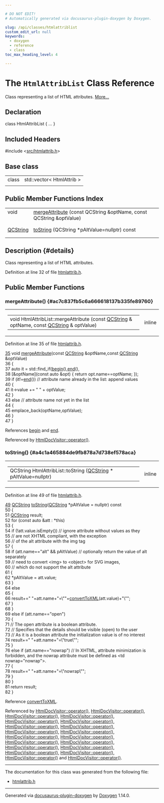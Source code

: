 ```yaml
---

# DO NOT EDIT!
# Automatically generated via docusaurus-plugin-doxygen by Doxygen.

slug: /api/classes/htmlattriblist
custom_edit_url: null
keywords:
  - doxygen
  - reference
  - class
toc_max_heading_level: 4

---
```


<div class="doxyPage">

# The `HtmlAttribList` Class Reference

<p>Class representing a list of HTML attributes. <a href="#details">More...</a></p>

## Declaration

<div class="doxyDeclaration">
class HtmlAttribList { ... }
</div>

## Included Headers

<div class="doxyIncludesList">#include &lt;<a href="/web-doxygen/docs/api/files/src/htmlattrib-h">src/htmlattrib.h</a>&gt;
</div>

## Base class

<table class="doxyMembersIndex">

<tr class="doxyMemberIndexItem">
<td class="doxyMemberIndexItemType" align="left" valign="top">class</td>
<td class="doxyMemberIndexItemName" align="left" valign="top">std::vector&lt; HtmlAttrib &gt;</td>
</tr>
<tr class="doxyMemberIndexSeparator">
<td class="doxyMemberIndexSeparator" colspan="2"></td>
</tr>

</table>

## Public Member Functions Index

<table class="doxyMembersIndex">

<tr class="doxyMemberIndexItem">
<td class="doxyMemberIndexItemType" align="left" valign="top">void</td>
<td class="doxyMemberIndexItemName" align="left" valign="top"><a href="#ac7c837fb5c6a666618137b335fe89760">mergeAttribute</a> (const QCString &amp;optName, const QCString &amp;optValue)</td>
</tr>
<tr class="doxyMemberIndexDescription">
<td class="doxyMemberIndexDescriptionLeft"></td>
<td class="doxyMemberIndexDescriptionRight">
</td>
</tr>
<tr class="doxyMemberIndexSeparator">
<td class="doxyMemberIndexSeparator" colspan="2"></td>
</tr>

<tr class="doxyMemberIndexItem">
<td class="doxyMemberIndexItemType" align="left" valign="top"><a href="/web-doxygen/docs/api/classes/qcstring">QCString</a></td>
<td class="doxyMemberIndexItemName" align="left" valign="top"><a href="#a4c1a465884de9fb878a7d738ef578aca">toString</a> (QCString *pAltValue=nullptr) const</td>
</tr>
<tr class="doxyMemberIndexDescription">
<td class="doxyMemberIndexDescriptionLeft"></td>
<td class="doxyMemberIndexDescriptionRight">
</td>
</tr>
<tr class="doxyMemberIndexSeparator">
<td class="doxyMemberIndexSeparator" colspan="2"></td>
</tr>

</table>

## Description {#details}

<p>Class representing a list of HTML attributes.</p>

<p>Definition at line 32 of file <a href="/web-doxygen/docs/api/files/src/htmlattrib-h">htmlattrib.h</a>.</p>

<div class="doxySectionDef">

## Public Member Functions

### mergeAttribute() {#ac7c837fb5c6a666618137b335fe89760}

<div class="doxyMemberItem">
<div class="doxyMemberProto">
<table class="doxyMemberLabels">
<tr class="doxyMemberLabels">
<td class="doxyMemberLabelsLeft">
<table class="doxyMemberName">
<tr>
<td class="doxyMemberName">void HtmlAttribList::mergeAttribute (const <a href="/web-doxygen/docs/api/classes/qcstring">QCString</a> &amp; optName, const <a href="/web-doxygen/docs/api/classes/qcstring">QCString</a> &amp; optValue)</td>
</tr>
</table>
</td>
<td class="doxyMemberLabelsRight">
<span class="doxyMemberLabels">
<span class="doxyMemberLabel inline">inline</span>
</span>
</td>
</tr>
</table>
</div>
<div class="doxyMemberDoc">


<p>Definition at line 35 of file <a href="/web-doxygen/docs/api/files/src/htmlattrib-h">htmlattrib.h</a>.</p>

<div class="doxyProgramListing">

<div class="doxyCodeLine"><span class="doxyLineNumber"><a href="#ac7c837fb5c6a666618137b335fe89760">35</a></span><span class="doxyLineContent"><span class="doxyHighlight">    </span><span class="doxyHighlightKeywordType">void</span><span class="doxyHighlight"> <a href="#ac7c837fb5c6a666618137b335fe89760">mergeAttribute</a>(</span><span class="doxyHighlightKeyword">const</span><span class="doxyHighlight"> <a href="/web-doxygen/docs/api/classes/qcstring">QCString</a> &amp;optName,</span><span class="doxyHighlightKeyword">const</span><span class="doxyHighlight"> <a href="/web-doxygen/docs/api/classes/qcstring">QCString</a> &amp;optValue)</span></span></div>
<div class="doxyCodeLine"><span class="doxyLineNumber">36</span><span class="doxyLineContent"><span class="doxyHighlight">    {</span></span></div>
<div class="doxyCodeLine"><span class="doxyLineNumber">37</span><span class="doxyLineContent"><span class="doxyHighlight">      </span><span class="doxyHighlightKeyword">auto</span><span class="doxyHighlight"> it = std::find_if(<a href="/web-doxygen/docs/api/files/src/dir-cpp/#ab6c94b68ae7d5509e621425954c7fc50">begin</a>(),<a href="/web-doxygen/docs/api/files/src/dir-cpp/#ad0550a128905c4e07b633d437992b002">end</a>(),</span></span></div>
<div class="doxyCodeLine"><span class="doxyLineNumber">38</span><span class="doxyLineContent"><span class="doxyHighlight">                           [&amp;optName](</span><span class="doxyHighlightKeyword">const</span><span class="doxyHighlight"> </span><span class="doxyHighlightKeyword">auto</span><span class="doxyHighlight"> &amp;opt) { </span><span class="doxyHighlightKeywordFlow">return</span><span class="doxyHighlight"> opt.name==optName; });</span></span></div>
<div class="doxyCodeLine"><span class="doxyLineNumber">39</span><span class="doxyLineContent"><span class="doxyHighlight">      </span><span class="doxyHighlightKeywordFlow">if</span><span class="doxyHighlight"> (it!=<a href="/web-doxygen/docs/api/files/src/dir-cpp/#ad0550a128905c4e07b633d437992b002">end</a>()) </span><span class="doxyHighlightComment">// attribute name already in the list: append values</span></span></div>
<div class="doxyCodeLine"><span class="doxyLineNumber">40</span><span class="doxyLineContent"><span class="doxyHighlight">      {</span></span></div>
<div class="doxyCodeLine"><span class="doxyLineNumber">41</span><span class="doxyLineContent"><span class="doxyHighlight">        it-&gt;value += </span><span class="doxyHighlightStringLiteral">" "</span><span class="doxyHighlight"> + optValue;</span></span></div>
<div class="doxyCodeLine"><span class="doxyLineNumber">42</span><span class="doxyLineContent"><span class="doxyHighlight">      }</span></span></div>
<div class="doxyCodeLine"><span class="doxyLineNumber">43</span><span class="doxyLineContent"><span class="doxyHighlight">      </span><span class="doxyHighlightKeywordFlow">else</span><span class="doxyHighlight"> </span><span class="doxyHighlightComment">// attribute name not yet in the list</span></span></div>
<div class="doxyCodeLine"><span class="doxyLineNumber">44</span><span class="doxyLineContent"><span class="doxyHighlight">      {</span></span></div>
<div class="doxyCodeLine"><span class="doxyLineNumber">45</span><span class="doxyLineContent"><span class="doxyHighlight">        emplace_back(optName,optValue);</span></span></div>
<div class="doxyCodeLine"><span class="doxyLineNumber">46</span><span class="doxyLineContent"><span class="doxyHighlight">      }</span></span></div>
<div class="doxyCodeLine"><span class="doxyLineNumber">47</span><span class="doxyLineContent"><span class="doxyHighlight">    }</span></span></div>

</div>


References <a href="/web-doxygen/docs/api/files/src/dir-cpp/#ab6c94b68ae7d5509e621425954c7fc50">begin</a> and <a href="/web-doxygen/docs/api/files/src/dir-cpp/#ad0550a128905c4e07b633d437992b002">end</a>.

Referenced by <a href="/web-doxygen/docs/api/classes/htmldocvisitor/#ac4fd6827ed35896d1c9e47d264d12a85">HtmlDocVisitor::operator()</a>.
</div>
</div>

### toString() {#a4c1a465884de9fb878a7d738ef578aca}

<div class="doxyMemberItem">
<div class="doxyMemberProto">
<table class="doxyMemberLabels">
<tr class="doxyMemberLabels">
<td class="doxyMemberLabelsLeft">
<table class="doxyMemberName">
<tr>
<td class="doxyMemberName">QCString HtmlAttribList::toString (<a href="/web-doxygen/docs/api/classes/qcstring">QCString</a> * pAltValue=nullptr)</td>
</tr>
</table>
</td>
<td class="doxyMemberLabelsRight">
<span class="doxyMemberLabels">
<span class="doxyMemberLabel inline">inline</span>
</span>
</td>
</tr>
</table>
</div>
<div class="doxyMemberDoc">


<p>Definition at line 49 of file <a href="/web-doxygen/docs/api/files/src/htmlattrib-h">htmlattrib.h</a>.</p>

<div class="doxyProgramListing">

<div class="doxyCodeLine"><span class="doxyLineNumber"><a href="#a4c1a465884de9fb878a7d738ef578aca">49</a></span><span class="doxyLineContent"><span class="doxyHighlight">    <a href="/web-doxygen/docs/api/classes/qcstring">QCString</a> <a href="#a4c1a465884de9fb878a7d738ef578aca">toString</a>(<a href="/web-doxygen/docs/api/classes/qcstring">QCString</a> *pAltValue = </span><span class="doxyHighlightKeyword">nullptr</span><span class="doxyHighlight">)</span><span class="doxyHighlightKeyword"> const</span></span></div>
<div class="doxyCodeLine"><span class="doxyLineNumber">50</span><span class="doxyLineContent"><span class="doxyHighlightKeyword">    </span><span class="doxyHighlight">{</span></span></div>
<div class="doxyCodeLine"><span class="doxyLineNumber">51</span><span class="doxyLineContent"><span class="doxyHighlight">      <a href="/web-doxygen/docs/api/classes/qcstring">QCString</a> result;</span></span></div>
<div class="doxyCodeLine"><span class="doxyLineNumber">52</span><span class="doxyLineContent"><span class="doxyHighlight">      </span><span class="doxyHighlightKeywordFlow">for</span><span class="doxyHighlight"> (</span><span class="doxyHighlightKeyword">const</span><span class="doxyHighlight"> </span><span class="doxyHighlightKeyword">auto</span><span class="doxyHighlight"> &amp;att : *</span><span class="doxyHighlightKeyword">this</span><span class="doxyHighlight">)</span></span></div>
<div class="doxyCodeLine"><span class="doxyLineNumber">53</span><span class="doxyLineContent"><span class="doxyHighlight">      {</span></span></div>
<div class="doxyCodeLine"><span class="doxyLineNumber">54</span><span class="doxyLineContent"><span class="doxyHighlight">        </span><span class="doxyHighlightKeywordFlow">if</span><span class="doxyHighlight"> (!att.value.isEmpty())  </span><span class="doxyHighlightComment">// ignore attribute without values as they</span></span></div>
<div class="doxyCodeLine"><span class="doxyLineNumber">55</span><span class="doxyLineContent"><span class="doxyHighlight">                                   </span><span class="doxyHighlightComment">// are not XHTML compliant, with the exception</span></span></div>
<div class="doxyCodeLine"><span class="doxyLineNumber">56</span><span class="doxyLineContent"><span class="doxyHighlight">                                   </span><span class="doxyHighlightComment">// of the alt attribute with the img tag</span></span></div>
<div class="doxyCodeLine"><span class="doxyLineNumber">57</span><span class="doxyLineContent"><span class="doxyHighlight">        {</span></span></div>
<div class="doxyCodeLine"><span class="doxyLineNumber">58</span><span class="doxyLineContent"><span class="doxyHighlight">          </span><span class="doxyHighlightKeywordFlow">if</span><span class="doxyHighlight"> (att.name==</span><span class="doxyHighlightStringLiteral">"alt"</span><span class="doxyHighlight"> &amp;&amp; pAltValue) </span><span class="doxyHighlightComment">// optionally return the value of alt separately</span></span></div>
<div class="doxyCodeLine"><span class="doxyLineNumber">59</span><span class="doxyLineContent"><span class="doxyHighlight">                                            </span><span class="doxyHighlightComment">// need to convert &lt;img&gt; to &lt;object&gt; for SVG images,</span></span></div>
<div class="doxyCodeLine"><span class="doxyLineNumber">60</span><span class="doxyLineContent"><span class="doxyHighlight">                                            </span><span class="doxyHighlightComment">// which do not support the alt attribute</span></span></div>
<div class="doxyCodeLine"><span class="doxyLineNumber">61</span><span class="doxyLineContent"><span class="doxyHighlight">          {</span></span></div>
<div class="doxyCodeLine"><span class="doxyLineNumber">62</span><span class="doxyLineContent"><span class="doxyHighlight">            *pAltValue = att.value;</span></span></div>
<div class="doxyCodeLine"><span class="doxyLineNumber">63</span><span class="doxyLineContent"><span class="doxyHighlight">          }</span></span></div>
<div class="doxyCodeLine"><span class="doxyLineNumber">64</span><span class="doxyLineContent"><span class="doxyHighlight">          </span><span class="doxyHighlightKeywordFlow">else</span></span></div>
<div class="doxyCodeLine"><span class="doxyLineNumber">65</span><span class="doxyLineContent"><span class="doxyHighlight">          {</span></span></div>
<div class="doxyCodeLine"><span class="doxyLineNumber">66</span><span class="doxyLineContent"><span class="doxyHighlight">            result+=</span><span class="doxyHighlightStringLiteral">" "</span><span class="doxyHighlight">+att.name+</span><span class="doxyHighlightStringLiteral">"=\""</span><span class="doxyHighlight">+<a href="/web-doxygen/docs/api/files/src/util-cpp/#a93c7f78ab05807663dd8947d0dd5423f">convertToXML</a>(att.value)+</span><span class="doxyHighlightStringLiteral">"\""</span><span class="doxyHighlight">;</span></span></div>
<div class="doxyCodeLine"><span class="doxyLineNumber">67</span><span class="doxyLineContent"><span class="doxyHighlight">          }</span></span></div>
<div class="doxyCodeLine"><span class="doxyLineNumber">68</span><span class="doxyLineContent"><span class="doxyHighlight">        }</span></span></div>
<div class="doxyCodeLine"><span class="doxyLineNumber">69</span><span class="doxyLineContent"><span class="doxyHighlight">        </span><span class="doxyHighlightKeywordFlow">else</span><span class="doxyHighlight"> </span><span class="doxyHighlightKeywordFlow">if</span><span class="doxyHighlight"> (att.name==</span><span class="doxyHighlightStringLiteral">"open"</span><span class="doxyHighlight">)</span></span></div>
<div class="doxyCodeLine"><span class="doxyLineNumber">70</span><span class="doxyLineContent"><span class="doxyHighlight">        {</span></span></div>
<div class="doxyCodeLine"><span class="doxyLineNumber">71</span><span class="doxyLineContent"><span class="doxyHighlight">          </span><span class="doxyHighlightComment">// The open attribute is a boolean attribute.</span></span></div>
<div class="doxyCodeLine"><span class="doxyLineNumber">72</span><span class="doxyLineContent"><span class="doxyHighlight">          </span><span class="doxyHighlightComment">// Specifies that the details should be visible (open) to the user</span></span></div>
<div class="doxyCodeLine"><span class="doxyLineNumber">73</span><span class="doxyLineContent"><span class="doxyHighlight">          </span><span class="doxyHighlightComment">// As it is a boolean attribute the initialization value is of no interest</span></span></div>
<div class="doxyCodeLine"><span class="doxyLineNumber">74</span><span class="doxyLineContent"><span class="doxyHighlight">          result+=</span><span class="doxyHighlightStringLiteral">" "</span><span class="doxyHighlight">+att.name+</span><span class="doxyHighlightStringLiteral">"=\"true\""</span><span class="doxyHighlight">;</span></span></div>
<div class="doxyCodeLine"><span class="doxyLineNumber">75</span><span class="doxyLineContent"><span class="doxyHighlight">        }</span></span></div>
<div class="doxyCodeLine"><span class="doxyLineNumber">76</span><span class="doxyLineContent"><span class="doxyHighlight">        </span><span class="doxyHighlightKeywordFlow">else</span><span class="doxyHighlight"> </span><span class="doxyHighlightKeywordFlow">if</span><span class="doxyHighlight"> (att.name==</span><span class="doxyHighlightStringLiteral">"nowrap"</span><span class="doxyHighlight">) </span><span class="doxyHighlightComment">// In XHTML, attribute minimization is forbidden, and the nowrap attribute must be defined as &lt;td nowrap="nowrap"&gt;.</span></span></div>
<div class="doxyCodeLine"><span class="doxyLineNumber">77</span><span class="doxyLineContent"><span class="doxyHighlight">        {</span></span></div>
<div class="doxyCodeLine"><span class="doxyLineNumber">78</span><span class="doxyLineContent"><span class="doxyHighlight">          result+=</span><span class="doxyHighlightStringLiteral">" "</span><span class="doxyHighlight">+att.name+</span><span class="doxyHighlightStringLiteral">"=\"nowrap\""</span><span class="doxyHighlight">;</span></span></div>
<div class="doxyCodeLine"><span class="doxyLineNumber">79</span><span class="doxyLineContent"><span class="doxyHighlight">        }</span></span></div>
<div class="doxyCodeLine"><span class="doxyLineNumber">80</span><span class="doxyLineContent"><span class="doxyHighlight">      }</span></span></div>
<div class="doxyCodeLine"><span class="doxyLineNumber">81</span><span class="doxyLineContent"><span class="doxyHighlight">      </span><span class="doxyHighlightKeywordFlow">return</span><span class="doxyHighlight"> result;</span></span></div>
<div class="doxyCodeLine"><span class="doxyLineNumber">82</span><span class="doxyLineContent"><span class="doxyHighlight">    }</span></span></div>

</div>


Reference <a href="/web-doxygen/docs/api/files/src/util-cpp/#a93c7f78ab05807663dd8947d0dd5423f">convertToXML</a>.

Referenced by <a href="/web-doxygen/docs/api/classes/htmldocvisitor/#af2c6ce63224938d2b3956b3e068bfa8a">HtmlDocVisitor::operator()</a>, <a href="/web-doxygen/docs/api/classes/htmldocvisitor/#ab06971ee32204757c136a8239efbe14c">HtmlDocVisitor::operator()</a>, <a href="/web-doxygen/docs/api/classes/htmldocvisitor/#a6185cb6e624208c3f4ffc97ac506b992">HtmlDocVisitor::operator()</a>, <a href="/web-doxygen/docs/api/classes/htmldocvisitor/#ae8045f0e970c89316252774afa7ba6e7">HtmlDocVisitor::operator()</a>, <a href="/web-doxygen/docs/api/classes/htmldocvisitor/#a3185ae1b9ec057a569c7fe2028bde639">HtmlDocVisitor::operator()</a>, <a href="/web-doxygen/docs/api/classes/htmldocvisitor/#a57828df222d35104882456ca963de01b">HtmlDocVisitor::operator()</a>, <a href="/web-doxygen/docs/api/classes/htmldocvisitor/#aa58041765d9fdcee90946dacbeb78486">HtmlDocVisitor::operator()</a>, <a href="/web-doxygen/docs/api/classes/htmldocvisitor/#a26419facc6206c5d26e4973ffe74e364">HtmlDocVisitor::operator()</a>, <a href="/web-doxygen/docs/api/classes/htmldocvisitor/#aed1aaa1f3a2968aab022220e3472b438">HtmlDocVisitor::operator()</a>, <a href="/web-doxygen/docs/api/classes/htmldocvisitor/#ad1853fe217d1db39ead0b09185688cca">HtmlDocVisitor::operator()</a>, <a href="/web-doxygen/docs/api/classes/htmldocvisitor/#a4f71b7f0fd9236e38d92839fe07e9cb9">HtmlDocVisitor::operator()</a>, <a href="/web-doxygen/docs/api/classes/htmldocvisitor/#a8b1f0d351532074efc4bc79b3da7b4c4">HtmlDocVisitor::operator()</a>, <a href="/web-doxygen/docs/api/classes/htmldocvisitor/#aa913c394c4823af2ed130551750922fe">HtmlDocVisitor::operator()</a>, <a href="/web-doxygen/docs/api/classes/htmldocvisitor/#a7403c2c1184b33f47de3b9257b929e41">HtmlDocVisitor::operator()</a>, <a href="/web-doxygen/docs/api/classes/htmldocvisitor/#acc9d92c357105ee35917a0ef6a1a847d">HtmlDocVisitor::operator()</a>, <a href="/web-doxygen/docs/api/classes/htmldocvisitor/#ace45195acd5464fbc29281fd8d44c66d">HtmlDocVisitor::operator()</a>, <a href="/web-doxygen/docs/api/classes/htmldocvisitor/#ac4fd6827ed35896d1c9e47d264d12a85">HtmlDocVisitor::operator()</a>, <a href="/web-doxygen/docs/api/classes/htmldocvisitor/#aad17706c575aed161325cc59a01003f7">HtmlDocVisitor::operator()</a>, <a href="/web-doxygen/docs/api/classes/htmldocvisitor/#a104c3ca52ddda7596a073155996e8214">HtmlDocVisitor::operator()</a> and <a href="/web-doxygen/docs/api/classes/htmldocvisitor/#a1c6b1244f9d0fc6df4f0d66e505e5437">HtmlDocVisitor::operator()</a>.
</div>
</div>

</div>

<hr/>

<p>The documentation for this class was generated from the following file:</p>

<ul>
<li><a href="/web-doxygen/docs/api/files/src/htmlattrib-h">htmlattrib.h</a></li>
</ul>

<hr/>

<p class="doxyGeneratedBy">Generated via <a href="https://github.com/xpack/docusaurus-plugin-doxygen">docusaurus-plugin-doxygen</a> by <a href="https://www.doxygen.nl">Doxygen</a> 1.14.0.</p>

</div>
